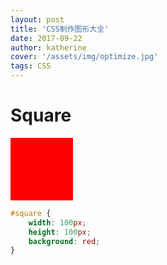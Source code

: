 ```yaml
---
layout: post
title: 'CSS制作图形大全'
date: 2017-09-22
author: katherine
cover: '/assets/img/optimize.jpg'
tags: CSS
---
```


# Square


<div style="width: 100px;height: 100px;background: red;"></div>

```CSS
#square {
    width: 100px;
    height: 100px;
    background: red;
}
```